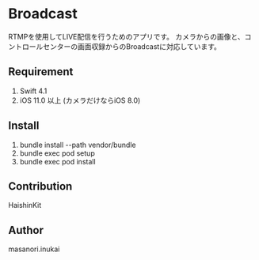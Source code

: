Broadcast
====

RTMPを使用してLIVE配信を行うためのアプリです。
カメラからの画像と、コントロールセンターの画面収録からのBroadcastに対応しています。

## 

## Requirement

1. Swift 4.1
2. iOS 11.0 以上 (カメラだけならiOS 8.0)

## Install

1. bundle install --path vendor/bundle
2. bundle exec pod setup
3. bundle exec pod install

## Contribution

HaishinKit

## Author

masanori.inukai
